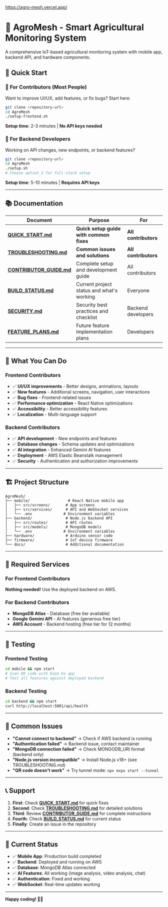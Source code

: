 
https://agro-mesh.vercel.app/

# 🌾 AgroMesh - Smart Agricultural Monitoring System

A comprehensive IoT-based agricultural monitoring system with mobile app, backend API, and hardware components.

## 🚀 Quick Start

### 👥 **For Contributors (Most People)**
Want to improve UI/UX, add features, or fix bugs? Start here:
```bash
git clone <repository-url>
cd AgroMesh
./setup-frontend.sh
```
**Setup time**: 2-3 minutes | **No API keys needed**

### 🔧 **For Backend Developers**
Working on API changes, new endpoints, or backend features?
```bash
git clone <repository-url>
cd AgroMesh
./setup.sh
# Choose option 2 for full-stack setup
```
**Setup time**: 5-10 minutes | **Requires API keys**

---

## 📚 Documentation

| Document | Purpose | For |
|----------|---------|-----|
| **[QUICK_START.md](QUICK_START.md)** | **Quick setup guide with common fixes** | **All contributors** |
| **[TROUBLESHOOTING.md](TROUBLESHOOTING.md)** | **Common issues and solutions** | **All contributors** |
| **[CONTRIBUTOR_GUIDE.md](CONTRIBUTOR_GUIDE.md)** | Complete setup and development guide | All contributors |
| **[BUILD_STATUS.md](BUILD_STATUS.md)** | Current project status and what's working | Everyone |
| **[SECURITY.md](SECURITY.md)** | Security best practices and checklist | Backend developers |
| **[FEATURE_PLANS.md](FEATURE_PLANS.md)** | Future feature implementation plans | Developers |

---

## 🎯 What You Can Do

### Frontend Contributors
- ✅ **UI/UX improvements** - Better designs, animations, layouts
- ✅ **New features** - Additional screens, navigation, user interactions
- ✅ **Bug fixes** - Frontend-related issues
- ✅ **Performance optimization** - React Native optimizations
- ✅ **Accessibility** - Better accessibility features
- ✅ **Localization** - Multi-language support

### Backend Contributors
- ✅ **API development** - New endpoints and features
- ✅ **Database changes** - Schema updates and optimizations
- ✅ **AI integration** - Enhanced Gemini AI features
- ✅ **Deployment** - AWS Elastic Beanstalk management
- ✅ **Security** - Authentication and authorization improvements

---

## 🏗️ Project Structure

```
AgroMesh/
├── mobile/                 # React Native mobile app
│   ├── src/screens/       # App screens
│   ├── src/services/      # API and WebSocket services
│   └── .env              # Environment variables
├── backend/               # Node.js backend API
│   ├── src/routes/        # API routes
│   ├── src/models/        # MongoDB models
│   └── .env              # Environment variables
├── hardware/              # Arduino sensor code
├── firmware/              # IoT device firmware
└── docs/                  # Additional documentation
```

---

## 🔑 Required Services

### For Frontend Contributors
**Nothing needed!** Use the deployed backend on AWS.

### For Backend Contributors
- **MongoDB Atlas** - Database (free tier available)
- **Google Gemini API** - AI features (generous free tier)
- **AWS Account** - Backend hosting (free tier for 12 months)

---

## 🧪 Testing

### Frontend Testing
```bash
cd mobile && npm start
# Scan QR code with Expo Go app
# Test all features against deployed backend
```

### Backend Testing
```bash
cd backend && npm start
curl http://localhost:5001/api/health
```

---

## 🚨 Common Issues

- **"Cannot connect to backend"** → Check if AWS backend is running
- **"Authentication failed"** → Backend issue, contact maintainer
- **"MongoDB connection failed"** → Check MONGODB_URI format (backend only)
- **"Node.js version incompatible"** → Install Node.js v18+ (see TROUBLESHOOTING.md)
- **"QR code doesn't work"** → Try tunnel mode: `npx expo start --tunnel`

---

## 📞 Support

1. **First**: Check **[QUICK_START.md](QUICK_START.md)** for quick fixes
2. **Second**: Check **[TROUBLESHOOTING.md](TROUBLESHOOTING.md)** for detailed solutions
3. **Third**: Review **[CONTRIBUTOR_GUIDE.md](CONTRIBUTOR_GUIDE.md)** for complete instructions
4. **Fourth**: Check **[BUILD_STATUS.md](BUILD_STATUS.md)** for current status
5. **Finally**: Create an issue in the repository

---

## 🎉 Current Status

- ✅ **Mobile App**: Production build completed
- ✅ **Backend**: Deployed and running on AWS
- ✅ **Database**: MongoDB Atlas connected
- ✅ **AI Features**: All working (image analysis, video analysis, chat)
- ✅ **Authentication**: Fixed and working
- ✅ **WebSocket**: Real-time updates working

---

**Happy coding! 🌾✨**

